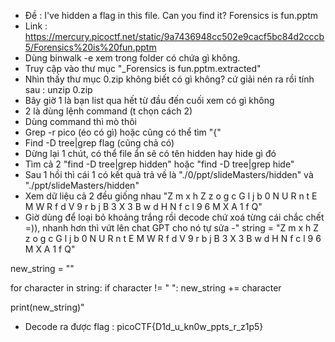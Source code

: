 - Đề : I've hidden a flag in this file. Can you find it? Forensics is fun.pptm 
- Link : https://mercury.picoctf.net/static/9a7436948cc502e9cacf5bc84d2cccb5/Forensics%20is%20fun.pptm
- Dùng binwalk -e xem trong folder có chứa gì không.
- Truy cập vào thư mục "_Forensics is fun.pptm.extracted"
- Nhìn thấy thư mục 0.zip không biết có gì không? cứ giải nén ra rồi tính sau : unzip 0.zip
- Bây giờ 1 là bạn list qua hết từ đầu đến cuối xem có gì không 
- 2 là dùng lệnh command (t chọn cách 2)
- Dùng command thì mò thôi
- Grep -r pico (éo có gì) hoặc cũng có thể tìm "{"
- Find -D tree|grep flag (cũng chả có)
- Dừng lại 1 chút, có thể file ẩn sẽ có tên hidden hay hide gì đó 
- Tìm cả 2 "find -D tree|grep hidden" hoặc "find -D tree|grep hide"
- Sau 1 hồi thì cái 1 có kết quả trả về là "./0/ppt/slideMasters/hidden" và "./ppt/slideMasters/hidden"
- Xem dữ liệu cả 2 đều giống nhau "Z m x h Z z o g c G l j b 0 N U R n t E M W R f d V 9 r b j B 3 X 3 B w d H N f c l 9 6 M X A 1 f Q"
- Giờ dùng để loại bỏ khoảng trắng rồi decode chứ xoá từng cái chắc chết =)), nhanh hơn thì vứt lên chat GPT cho nó tự sửa
-" string = "Z m x h Z z o g c G l j b 0 N U R n t E M W R f d V 9 r b j B 3 X 3 B w d H N f c l 9 6 M X A 1 f Q"

new_string = ""

for character in string:
  if character != " ":
    new_string += character

print(new_string)"
- Decode ra được flag : picoCTF{D1d_u_kn0w_ppts_r_z1p5}
